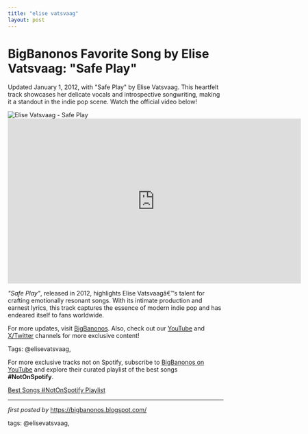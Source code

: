 ```yaml
---
title: "elise vatsvaag"
layout: post
---
```

<!-- Title of the Post -->
<h1 >BigBanonos Favorite Song by Elise Vatsvaag: "Safe Play"</h1> <!-- Introductory Text -->
<p >Updated January 1, 2012, with "Safe Play" by Elise Vatsvaag. This heartfelt track showcases her delicate vocals and introspective songwriting, making it a standout in the indie pop scene. Watch the official video below!</p> <!-- Featured Image -->
<div > <img src="https://pickasso.spotifycdn.com/image/ab67c0de0000deef/dt/v1/img/radio/artist/1pViyIvMKoTZXUC6jJaspo/en" alt="Elise Vatsvaag - Safe Play" />
</div> <!-- YouTube Video Embed -->
<div > <iframe width="685" height="385" src="https://www.youtube.com/embed/v2jdR5GIbB4" title="Elise Vatsvaag - "Safe Play" Official Music Video" frameborder="0" allow="accelerometer; autoplay; clipboard-write; encrypted-media; gyroscope; picture-in-picture; web-share" referrerpolicy="strict-origin-when-cross-origin" allowfullscreen></iframe>
</div> <!-- Song Information -->
<div > <p><em>"Safe Play"</em>, released in 2012, highlights Elise Vatsvaagâ€™s talent for crafting emotionally resonant songs. With its intimate production and earnest lyrics, this track captures the essence of modern indie pop and has endeared itself to fans worldwide.</p>
</div> <!-- Footer Links -->
<div > <p>For more updates, visit <a href="https://bigbanonos.blogspot.com/" target="_blank">BigBanonos</a>. Also, check out our <a href="https://www.youtube.com/@BigBanonos" target="_blank">YouTube</a> and <a href="https://x.com/bigbanonos" target="_blank">X/Twitter</a> channels for more exclusive content!</p>
</div> <!-- Tags -->
<p >Tags: @elisevatsvaag,</p>


<!--Subscribe and Playlist Links-->
<div>
    <p>For more exclusive tracks not on Spotify, subscribe to <a href="https://www.youtube.com/@BigBanonos" target="_blank">BigBanonos on YouTube</a> and explore their curated playlist of the best songs <strong>#NotOnSpotify</strong>.</p>
    <p><a href="https://www.youtube.com/playlist?list=PLtuNtuTatqI0kFahUCbtbfenC_ET5O_tr" target="_blank">Best Songs #NotOnSpotify Playlist<br /></a></p></div>

<hr />

<p><em>first posted by</em> <a href="https://bigbanonos.blogspot.com/" rel="noopener" target="_new">https://bigbanonos.blogspot.com/</a></p>

<p>tags: @elisevatsvaag,</p>
